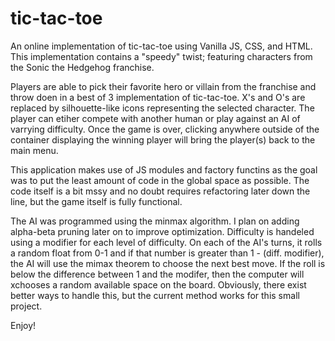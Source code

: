 # tic-tac-toe
An online implementation of tic-tac-toe using Vanilla JS, CSS, and HTML. This implementation contains a "speedy" twist; featuring 
characters from the Sonic the Hedgehog franchise.

Players are able to pick their favorite hero or villain from the franchise and throw doen in a best of 3 implementation of tic-tac-toe. 
X's and O's are replaced by silhouette-like icons representing the selected character. The player can etiher compete with another 
human or play against an AI of varrying difficulty. Once the game is over, clicking anywhere outside of the container displaying the 
winning player will bring the player(s) back to the main menu. 

This application makes use of JS modules and factory functins as the goal was to put the least amount of code in the global space as possible.
The code itself is a bit mssy and no doubt requires refactoring later down the line, but the game itself is fully functional.

The AI was programmed using the minmax algorithm. I plan on adding alpha-beta pruning later on to improve optimization. Difficulty is handeled using
a modifier for each level of difficulty. On each of the AI's turns, it rolls a random float from 0-1 and if that number is greater than 1 - (diff. modifier),
the AI will use the mimax theorem to choose the next best move. If the roll is below the difference between 1 and the modifer, then the computer will xchooses
a random available space on the board. Obviously, there exist better ways to handle this, but the current method works for this small project. 

Enjoy!
